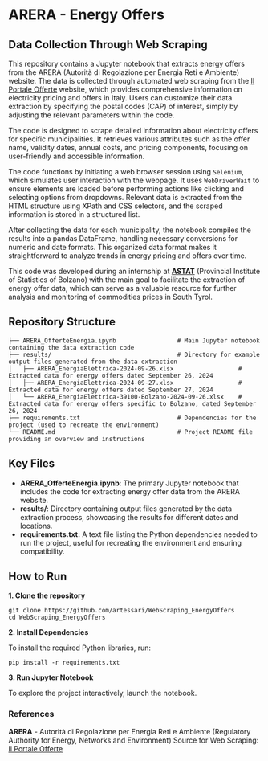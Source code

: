 <h1>ARERA - Energy Offers</h1>
<h2>Data Collection Through Web Scraping</h2>

This repository contains a Jupyter notebook that extracts energy offers from the ARERA (Autorità di Regolazione per Energia Reti e Ambiente) website. The data is collected through automated web scraping from the [Il Portale Offerte](https://www.ilportaleofferte.it/portaleOfferte/it/confronto-tariffe-prezzi-luce-gas.page) website, which provides comprehensive information on electricity pricing and offers in Italy. Users can customize their data extraction by specifying the postal codes (CAP) of interest, simply by adjusting the relevant parameters within the code.

The code is designed to scrape detailed information about electricity offers for specific municipalities. It retrieves various attributes such as the offer name, validity dates, annual costs, and pricing components, focusing on user-friendly and accessible information.

The code functions by initiating a web browser session using `Selenium`, which simulates user interaction with the webpage. It uses `WebDriverWait` to ensure elements are loaded before performing actions like clicking and selecting options from dropdowns. Relevant data is extracted from the HTML structure using XPath and CSS selectors, and the scraped information is stored in a structured list.

After collecting the data for each municipality, the notebook compiles the results into a pandas DataFrame, handling necessary conversions for numeric and date formats. This organized data format makes it straightforward to analyze trends in energy pricing and offers over time.

This code was developed during an internship at [**ASTAT**](https://astat.provincia.bz.it/it/default.asp) (Provincial Institute of Statistics of Bolzano) with the main goal to facilitate the extraction of energy offer data, which can serve as a valuable resource for further analysis and monitoring of commodities prices in South Tyrol. 

## Repository Structure

```
├── ARERA_OfferteEnergia.ipynb                 # Main Jupyter notebook containing the data extraction code
├── results/                                   # Directory for example output files generated from the data extraction
│   ├── ARERA_EnergiaElettrica-2024-09-26.xlsx                  # Extracted data for energy offers dated September 26, 2024
│   ├── ARERA_EnergiaElettrica-2024-09-27.xlsx                  # Extracted data for energy offers dated September 27, 2024
│   └── ARERA_EnergiaElettrica-39100-Bolzano-2024-09-26.xlsx    # Extracted data for energy offers specific to Bolzano, dated September 26, 2024
├── requirements.txt                           # Dependencies for the project (used to recreate the environment)
└── README.md                                  # Project README file providing an overview and instructions

```

## Key Files

- **ARERA_OfferteEnergia.ipynb**: The primary Jupyter notebook that includes the code for extracting energy offer data from the ARERA website.
- **results/**: Directory containing output files generated by the data extraction process, showcasing the results for different dates and locations.
- **requirements.txt:** A text file listing the Python dependencies needed to run the project, useful for recreating the environment and ensuring compatibility.

## How to Run

**1. Clone the repository**
```
git clone https://github.com/artessari/WebScraping_EnergyOffers
cd WebScraping_EnergyOffers
```

**2. Install Dependencies**

To install the required Python libraries, run:
```
pip install -r requirements.txt
```

**3. Run Jupyter Notebook**

To explore the project interactively, launch the notebook.

### References
**ARERA** - Autorità di Regolazione per Energia Reti e Ambiente (Regulatory Authority for Energy, Networks and Environment)
Source for Web Scraping: [Il Portale Offerte](https://www.ilportaleofferte.it/portaleOfferte/it/confronto-tariffe-prezzi-luce-gas.page)
